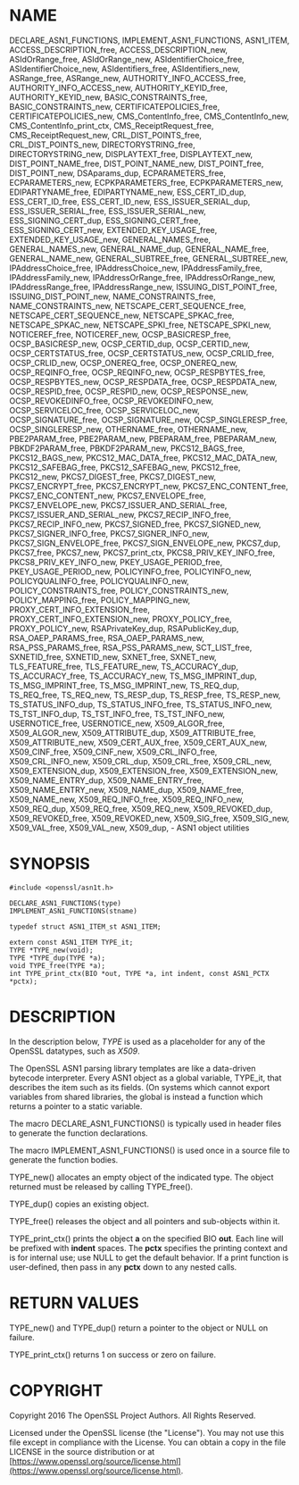 # NAME

DECLARE\_ASN1\_FUNCTIONS,
IMPLEMENT\_ASN1\_FUNCTIONS,
ASN1\_ITEM,
ACCESS\_DESCRIPTION\_free,
ACCESS\_DESCRIPTION\_new,
ASIdOrRange\_free,
ASIdOrRange\_new,
ASIdentifierChoice\_free,
ASIdentifierChoice\_new,
ASIdentifiers\_free,
ASIdentifiers\_new,
ASRange\_free,
ASRange\_new,
AUTHORITY\_INFO\_ACCESS\_free,
AUTHORITY\_INFO\_ACCESS\_new,
AUTHORITY\_KEYID\_free,
AUTHORITY\_KEYID\_new,
BASIC\_CONSTRAINTS\_free,
BASIC\_CONSTRAINTS\_new,
CERTIFICATEPOLICIES\_free,
CERTIFICATEPOLICIES\_new,
CMS\_ContentInfo\_free,
CMS\_ContentInfo\_new,
CMS\_ContentInfo\_print\_ctx,
CMS\_ReceiptRequest\_free,
CMS\_ReceiptRequest\_new,
CRL\_DIST\_POINTS\_free,
CRL\_DIST\_POINTS\_new,
DIRECTORYSTRING\_free,
DIRECTORYSTRING\_new,
DISPLAYTEXT\_free,
DISPLAYTEXT\_new,
DIST\_POINT\_NAME\_free,
DIST\_POINT\_NAME\_new,
DIST\_POINT\_free,
DIST\_POINT\_new,
DSAparams\_dup,
ECPARAMETERS\_free,
ECPARAMETERS\_new,
ECPKPARAMETERS\_free,
ECPKPARAMETERS\_new,
EDIPARTYNAME\_free,
EDIPARTYNAME\_new,
ESS\_CERT\_ID\_dup,
ESS\_CERT\_ID\_free,
ESS\_CERT\_ID\_new,
ESS\_ISSUER\_SERIAL\_dup,
ESS\_ISSUER\_SERIAL\_free,
ESS\_ISSUER\_SERIAL\_new,
ESS\_SIGNING\_CERT\_dup,
ESS\_SIGNING\_CERT\_free,
ESS\_SIGNING\_CERT\_new,
EXTENDED\_KEY\_USAGE\_free,
EXTENDED\_KEY\_USAGE\_new,
GENERAL\_NAMES\_free,
GENERAL\_NAMES\_new,
GENERAL\_NAME\_dup,
GENERAL\_NAME\_free,
GENERAL\_NAME\_new,
GENERAL\_SUBTREE\_free,
GENERAL\_SUBTREE\_new,
IPAddressChoice\_free,
IPAddressChoice\_new,
IPAddressFamily\_free,
IPAddressFamily\_new,
IPAddressOrRange\_free,
IPAddressOrRange\_new,
IPAddressRange\_free,
IPAddressRange\_new,
ISSUING\_DIST\_POINT\_free,
ISSUING\_DIST\_POINT\_new,
NAME\_CONSTRAINTS\_free,
NAME\_CONSTRAINTS\_new,
NETSCAPE\_CERT\_SEQUENCE\_free,
NETSCAPE\_CERT\_SEQUENCE\_new,
NETSCAPE\_SPKAC\_free,
NETSCAPE\_SPKAC\_new,
NETSCAPE\_SPKI\_free,
NETSCAPE\_SPKI\_new,
NOTICEREF\_free,
NOTICEREF\_new,
OCSP\_BASICRESP\_free,
OCSP\_BASICRESP\_new,
OCSP\_CERTID\_dup,
OCSP\_CERTID\_new,
OCSP\_CERTSTATUS\_free,
OCSP\_CERTSTATUS\_new,
OCSP\_CRLID\_free,
OCSP\_CRLID\_new,
OCSP\_ONEREQ\_free,
OCSP\_ONEREQ\_new,
OCSP\_REQINFO\_free,
OCSP\_REQINFO\_new,
OCSP\_RESPBYTES\_free,
OCSP\_RESPBYTES\_new,
OCSP\_RESPDATA\_free,
OCSP\_RESPDATA\_new,
OCSP\_RESPID\_free,
OCSP\_RESPID\_new,
OCSP\_RESPONSE\_new,
OCSP\_REVOKEDINFO\_free,
OCSP\_REVOKEDINFO\_new,
OCSP\_SERVICELOC\_free,
OCSP\_SERVICELOC\_new,
OCSP\_SIGNATURE\_free,
OCSP\_SIGNATURE\_new,
OCSP\_SINGLERESP\_free,
OCSP\_SINGLERESP\_new,
OTHERNAME\_free,
OTHERNAME\_new,
PBE2PARAM\_free,
PBE2PARAM\_new,
PBEPARAM\_free,
PBEPARAM\_new,
PBKDF2PARAM\_free,
PBKDF2PARAM\_new,
PKCS12\_BAGS\_free,
PKCS12\_BAGS\_new,
PKCS12\_MAC\_DATA\_free,
PKCS12\_MAC\_DATA\_new,
PKCS12\_SAFEBAG\_free,
PKCS12\_SAFEBAG\_new,
PKCS12\_free,
PKCS12\_new,
PKCS7\_DIGEST\_free,
PKCS7\_DIGEST\_new,
PKCS7\_ENCRYPT\_free,
PKCS7\_ENCRYPT\_new,
PKCS7\_ENC\_CONTENT\_free,
PKCS7\_ENC\_CONTENT\_new,
PKCS7\_ENVELOPE\_free,
PKCS7\_ENVELOPE\_new,
PKCS7\_ISSUER\_AND\_SERIAL\_free,
PKCS7\_ISSUER\_AND\_SERIAL\_new,
PKCS7\_RECIP\_INFO\_free,
PKCS7\_RECIP\_INFO\_new,
PKCS7\_SIGNED\_free,
PKCS7\_SIGNED\_new,
PKCS7\_SIGNER\_INFO\_free,
PKCS7\_SIGNER\_INFO\_new,
PKCS7\_SIGN\_ENVELOPE\_free,
PKCS7\_SIGN\_ENVELOPE\_new,
PKCS7\_dup,
PKCS7\_free,
PKCS7\_new,
PKCS7\_print\_ctx,
PKCS8\_PRIV\_KEY\_INFO\_free,
PKCS8\_PRIV\_KEY\_INFO\_new,
PKEY\_USAGE\_PERIOD\_free,
PKEY\_USAGE\_PERIOD\_new,
POLICYINFO\_free,
POLICYINFO\_new,
POLICYQUALINFO\_free,
POLICYQUALINFO\_new,
POLICY\_CONSTRAINTS\_free,
POLICY\_CONSTRAINTS\_new,
POLICY\_MAPPING\_free,
POLICY\_MAPPING\_new,
PROXY\_CERT\_INFO\_EXTENSION\_free,
PROXY\_CERT\_INFO\_EXTENSION\_new,
PROXY\_POLICY\_free,
PROXY\_POLICY\_new,
RSAPrivateKey\_dup,
RSAPublicKey\_dup,
RSA\_OAEP\_PARAMS\_free,
RSA\_OAEP\_PARAMS\_new,
RSA\_PSS\_PARAMS\_free,
RSA\_PSS\_PARAMS\_new,
SCT\_LIST\_free,
SXNETID\_free,
SXNETID\_new,
SXNET\_free,
SXNET\_new,
TLS\_FEATURE\_free,
TLS\_FEATURE\_new,
TS\_ACCURACY\_dup,
TS\_ACCURACY\_free,
TS\_ACCURACY\_new,
TS\_MSG\_IMPRINT\_dup,
TS\_MSG\_IMPRINT\_free,
TS\_MSG\_IMPRINT\_new,
TS\_REQ\_dup,
TS\_REQ\_free,
TS\_REQ\_new,
TS\_RESP\_dup,
TS\_RESP\_free,
TS\_RESP\_new,
TS\_STATUS\_INFO\_dup,
TS\_STATUS\_INFO\_free,
TS\_STATUS\_INFO\_new,
TS\_TST\_INFO\_dup,
TS\_TST\_INFO\_free,
TS\_TST\_INFO\_new,
USERNOTICE\_free,
USERNOTICE\_new,
X509\_ALGOR\_free,
X509\_ALGOR\_new,
X509\_ATTRIBUTE\_dup,
X509\_ATTRIBUTE\_free,
X509\_ATTRIBUTE\_new,
X509\_CERT\_AUX\_free,
X509\_CERT\_AUX\_new,
X509\_CINF\_free,
X509\_CINF\_new,
X509\_CRL\_INFO\_free,
X509\_CRL\_INFO\_new,
X509\_CRL\_dup,
X509\_CRL\_free,
X509\_CRL\_new,
X509\_EXTENSION\_dup,
X509\_EXTENSION\_free,
X509\_EXTENSION\_new,
X509\_NAME\_ENTRY\_dup,
X509\_NAME\_ENTRY\_free,
X509\_NAME\_ENTRY\_new,
X509\_NAME\_dup,
X509\_NAME\_free,
X509\_NAME\_new,
X509\_REQ\_INFO\_free,
X509\_REQ\_INFO\_new,
X509\_REQ\_dup,
X509\_REQ\_free,
X509\_REQ\_new,
X509\_REVOKED\_dup,
X509\_REVOKED\_free,
X509\_REVOKED\_new,
X509\_SIG\_free,
X509\_SIG\_new,
X509\_VAL\_free,
X509\_VAL\_new,
X509\_dup,
\- ASN1 object utilities

# SYNOPSIS

    #include <openssl/asn1t.h>

    DECLARE_ASN1_FUNCTIONS(type)
    IMPLEMENT_ASN1_FUNCTIONS(stname)

    typedef struct ASN1_ITEM_st ASN1_ITEM;

    extern const ASN1_ITEM TYPE_it;
    TYPE *TYPE_new(void);
    TYPE *TYPE_dup(TYPE *a);
    void TYPE_free(TYPE *a);
    int TYPE_print_ctx(BIO *out, TYPE *a, int indent, const ASN1_PCTX *pctx);

# DESCRIPTION

In the description below, _TYPE_ is used
as a placeholder for any of the OpenSSL datatypes, such as _X509_.

The OpenSSL ASN1 parsing library templates are like a data-driven bytecode
interpreter.
Every ASN1 object as a global variable, TYPE\_it, that describes the item
such as its fields.  (On systems which cannot export variables from shared
libraries, the global is instead a function which returns a pointer to a
static variable.

The macro DECLARE\_ASN1\_FUNCTIONS() is typically used in header files
to generate the function declarations.

The macro IMPLEMENT\_ASN1\_FUNCTIONS() is used once in a source file
to generate the function bodies.

TYPE\_new() allocates an empty object of the indicated type.
The object returned must be released by calling TYPE\_free().

TYPE\_dup() copies an existing object.

TYPE\_free() releases the object and all pointers and sub-objects
within it.

TYPE\_print\_ctx() prints the object **a** on the specified BIO **out**.
Each line will be prefixed with **indent** spaces.
The **pctx** specifies the printing context and is for internal
use; use NULL to get the default behavior.  If a print function is
user-defined, then pass in any **pctx** down to any nested calls.

# RETURN VALUES

TYPE\_new() and TYPE\_dup() return a pointer to the object or NULL on failure.

TYPE\_print\_ctx() returns 1 on success or zero on failure.

# COPYRIGHT

Copyright 2016 The OpenSSL Project Authors. All Rights Reserved.

Licensed under the OpenSSL license (the "License").  You may not use
this file except in compliance with the License.  You can obtain a copy
in the file LICENSE in the source distribution or at
[https://www.openssl.org/source/license.html](https://www.openssl.org/source/license.html).

